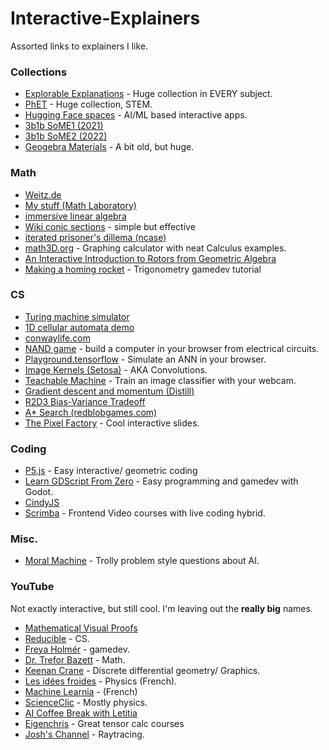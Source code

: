# Interactive-Explainers
Assorted links to explainers I like.
### Collections
- [Explorable Explanations](https://explorabl.es/) - Huge collection in EVERY subject.
- [PhET](https://phet.colorado.edu/) - Huge collection, STEM.
- [Hugging Face spaces](https://huggingface.co/spaces) - AI/ML based interactive apps.
- [3b1b SoME1  (2021)](https://www.3blue1brown.com/blog/some1-results)
- [3b1b SoME2 (2022)](https://www.3blue1brown.com/blog/some2)
- [Geogebra Materials](https://www.geogebra.org/materials) - A bit old, but huge.

### Math
- [Weitz.de](http://weitz.de/math.html)
- [My stuff (Math Laboratory)](https://idan-alter.github.io/)
- [immersive linear algebra](http://immersivemath.com/ila/index.html)
- [Wiki conic sections](https://upload.wikimedia.org/wikipedia/commons/9/9a/Conic_section_interactive_visualisation.svg) - simple but effective
- [iterated prisoner's dillema (ncase)](https://ncase.me/trust/)
- [math3D.org](https://www.math3d.org/osculating_circle) - Graphing calculator with neat Calculus examples.
- [An Interactive Introduction to Rotors from Geometric Algebra](https://marctenbosch.com/quaternions/)
- [Making a homing rocket](https://demoman.net/?a=trig-for-games) - Trigonometry gamedev tutorial
  
### CS
- [Turing machine simulator](https://turingmachinesimulator.com/)
- [1D cellular automata demo](http://devinacker.github.io/celldemo/)
- [conwaylife.com](https://conwaylife.com/)
- [NAND game](https://nandgame.com/) - build a computer in your browser from electrical circuits.
- [Playground.tensorflow](https://playground.tensorflow.org/) - Simulate an ANN in your browser.
- [Image Kernels (Setosa)](https://setosa.io/ev/image-kernels/) - AKA Convolutions.
- [Teachable Machine](https://teachablemachine.withgoogle.com/) - Train an image classifier with your webcam.
- [Gradient descent and momentum (Distill)](https://distill.pub/2017/momentum/)
- [R2D3 Bias-Variance Tradeoff](http://www.r2d3.us/visual-intro-to-machine-learning-part-2/)
- [A* Search (redblobgames.com)](https://www.redblobgames.com/pathfinding/a-star/introduction.html)
- [The Pixel Factory](https://acko.net/files/gltalks/pixelfactory/online.html#0) - Cool interactive slides.

### Coding
- [P5.js](https://editor.p5js.org/p5/sketches/Hello_P5:_drawing) - Easy interactive/ geometric coding
- [Learn GDScript From Zero](https://github.com/GDQuest/learn-gdscript) - Easy programming and gamedev with Godot.
- [CindyJS](https://cindyjs.org/gallery/main/)
- [Scrimba](https://scrimba.com/) - Frontend Video courses with live coding hybrid. 

### Misc.
- [Moral Machine](https://www.moralmachine.net/) - Trolly problem style questions about AI.
  
### YouTube
Not exactly interactive, but still cool. I'm leaving out the **really big** names.
- [Mathematical Visual Proofs](https://www.youtube.com/@MicroVisualProofs)
- [Reducible](https://www.youtube.com/@Reducible) - CS.
- [Freya Holmér](https://www.youtube.com/@Acegikmo) - gamedev.
- [Dr. Trefor Bazett](https://www.youtube.com/@DrTrefor) - Math.
- [Keenan Crane](https://www.youtube.com/@keenancrane) - Discrete differential geometry/ Graphics.
- [Les idées froides](https://www.youtube.com/@Lesideesfroides) - Physics (French).
- [Machine Learnia](https://www.youtube.com/@MachineLearnia) - (French)
- [ScienceClic](https://www.youtube.com/channel/UCWvq4kcdNI1r1jZKFw9TiUA) - Mostly physics.
- [AI Coffee Break with Letitia](https://www.youtube.com/@AICoffeeBreak)
- [Eigenchris](https://www.youtube.com/channel/UCN8wTUlSAroLslWyf87E2pw) - Great tensor calc courses
- [Josh's Channel](https://www.youtube.com/watch?v=gsZiJeaMO48) - Raytracing.

